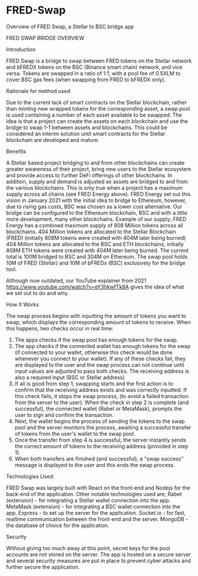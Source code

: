 # FRED-Swap
Overview of FRED Swap, a Stellar to BSC bridge app

FRED SWAP BRIDGE OVERVIEW

Introduction

FRED Swap is a bridge to swap between FRED tokens on the Stellar network and bFREDX tokens on the BSC (Binance smart chain) network, and vice versa. 
Tokens are swapped in a ratio of 1:1, with a pool fee of 0.5XLM to cover BSC gas fees (when swapping from FRED to bFREDX only).

Rationale for method used

Due to the current lack of smart contracts on the Stellar blockchain, rather than minting new wrapped tokens for the corresponding asset, a swap pool is used containing a number of each asset available to be swapped. 
The idea is that a project can create the assets on each blockchain and use the bridge to swap 1-1 between assets and blockchains. 
This could be considered an interim solution until smart contracts for the Stellar blockchain are developed and mature.

Benefits

A Stellar based project bridging to and from other blockchains can create greater awareness of their project, bring new users to the Stellar ecosystem and provide access to further DeFi offerings of other blockchains. 
In addition, supply and demand is adjusted as assets are bridged to and from the various blockchains. This is only true when a project has a maximum supply across all chains (see FRED Energy above).
FRED Energy set out this vision in January 2021 with the initial idea to bridge to Ethereum, however, due to rising gas costs, BSC was chosen as a lower cost alternative. Our bridge can be configured to the Ethereum blockchain, BSC and with a little more development, many other blockchains.
Example of our supply;
FRED Energy has a combined maximum supply of 808 Million tokens across all blockchains. 
404 Million tokens are allocated to the Stellar Blockchain (FRED) (initially 808M tokens were created with 404M later being burned)
404 Million tokens are allocated to the BSC and ETH blockchains, initially 808M ETH tokens were created with 404M later being burned. The current total is 100M bridged to BSC and 304M on Ethereum.
The swap pool holds 10M of FRED (Stellar) and 10M of bFREDx (BSC) exclusively for the bridge tool.

Although now outdated, our YouTube explainer from 2021 https://www.youtube.com/watch?v=eY3hkwfTk8A gives the idea of what we set out to do and why.

How It Works

The swap process begins with inputting the amount of tokens you want to swap, which displays the corresponding amount of tokens to receive. When this happens, two checks occur in real time: 
1. The apps checks if the swap pool has enough tokens for the swap. 
2. The app checks if the connected wallet has enough tokens for the swap (if connected to your wallet, otherwise this check would be done whenever you connect to your wallet). If any of these checks fail, they are displayed to the user and the swap process can not continue until input values are adjusted to pass both checks. The receiving address is also a required input (BSC or Stellar address)
3. If all is good from step 1, swapping starts and the first action is to confirm that the receiving address exists and was correctly inputted. If this check fails, it stops the swap process, (to avoid a failed transaction from the server to the user).
When the check in step 2 is complete (and successful), the connected wallet (Rabet or MetaMask), prompts the user to sign and confirm the transaction.
4. Next, the wallet begins the process of sending the tokens to the swap pool and the server monitors the process, awaiting a successful transfer of tokens from the user's wallet to the swap pool.
5. Once the transfer from step 4 is successful, the server instantly sends the correct amount of tokens to the receiving address (provided in step 1).
6. When both transfers are finished (and successful), a "swap success" message is displayed to the user and this ends the swap process.

Technologies Used:

FRED Swap was largely built with React on the front-end and Nodejs for the back-end of the application. Other notable technologies used are;
Rabet (extension) - for integrating a Stellar wallet connection into the app.
MetaMask (extension) - for integrating a BSC wallet connection into the app.
Express - to set up the server for the application.
Socket.io - for fast, realtime communication between the front-end and the server.
MongoDB - the database of choice for the application.

Security

Without giving too much away at this point, secret keys for the pool accounts are not stored on the server. The app is hosted on a secure server and several security measures are put in place to prevent cyber attacks and further secure the application.

